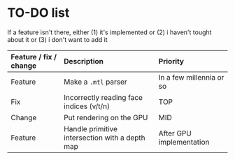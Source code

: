 # TO-DO list

If a feature isn't there, either (1) it's implemented or (2) i haven't tought about it or (3) i don't want to add it

| Feature / fix / change | Description                                    | Priority                 |
| :--------------------- | :---------------------------------------       | :----------------------- |
| Feature                | Make a `.mtl` parser                           | In a few millennia or so |
| Fix                    | Incorrectly reading face indices (v/t/n)       | TOP                      |
| Change                 | Put rendering on the GPU                       | MID                      |
| Feature                | Handle primitive intersection with a depth map | After GPU implementation |
